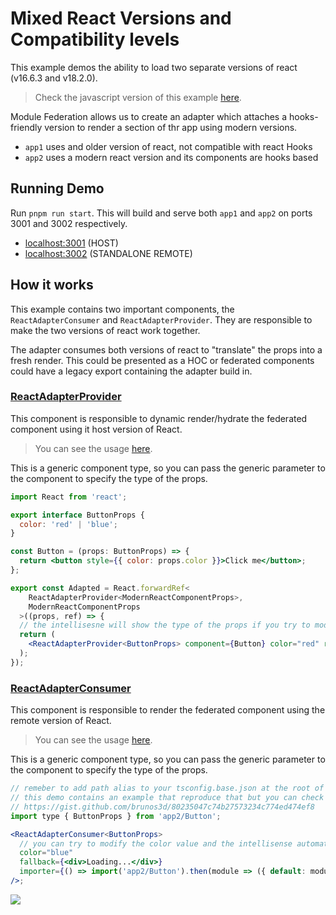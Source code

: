 # Mixed React Versions and Compatibility levels

This example demos the ability to load two separate versions of react (v16.6.3 and v18.2.0).

> Check the javascript version of this example [here](../different-react-versions/README.md).

Module Federation allows us to create an adapter which attaches a hooks-friendly version to render a section of thr app using modern versions.

- `app1` uses and older version of react, not compatible with react Hooks
- `app2` uses a modern react version and its components are hooks based

## Running Demo

Run `pnpm run start`. This will build and serve both `app1` and `app2` on ports 3001 and 3002 respectively.

- [localhost:3001](http://localhost:3001/) (HOST)
- [localhost:3002](http://localhost:3002/) (STANDALONE REMOTE)

## How it works

This example contains two important components, the `ReactAdapterConsumer` and `ReactAdapterProvider`. They are responsible to make the two versions of react work together.

The adapter consumes both versions of react to "translate" the props into a fresh render. This could be presented as a HOC or federated components could have a legacy export containing the adapter build in.

### [ReactAdapterProvider](./app2/src/components/ReactAdapterProvider.tsx)

This component is responsible to dynamic render/hydrate the federated component using it host version of React.

> You can see the usage [here](./app2/src/components/ModernReactComponent.tsx#29).

This is a generic component type, so you can pass the generic parameter to the component to specify the type of the props.

```jsx
import React from 'react';

export interface ButtonProps {
  color: 'red' | 'blue';
}

const Button = (props: ButtonProps) => {
  return <button style={{ color: props.color }}>Click me</button>;
};

export const Adapted = React.forwardRef<
    ReactAdapterProvider<ModernReactComponentProps>,
    ModernReactComponentProps
  >((props, ref) => {
  // the intellisesne will show the type of the props if you try to modify it
  return (
    <ReactAdapterProvider<ButtonProps> component={Button} color="red" ref={ref} />
  );
});
```

### [ReactAdapterConsumer](./app1/src/components/ReactAdapterConsumer.tsx)

This component is responsible to render the federated component using the remote version of React.

> You can see the usage [here](./app1/src/components/App.tsx#41).

This is a generic component type, so you can pass the generic parameter to the component to specify the type of the props.

```jsx
// remeber to add path alias to your tsconfig.base.json at the root of the workspace and the type definition file of the remote component
// this demo contains an example that reproduce that but you can check in the gist below
// https://gist.github.com/brunos3d/80235047c74b27573234c774ed474ef8
import type { ButtonProps } from 'app2/Button';

<ReactAdapterConsumer<ButtonProps>
  // you can try to modify the color value and the intellisense automatically will show the type of the props
  color="blue"
  fallback={<div>Loading...</div>}
  importer={() => import('app2/Button').then(module => ({ default: module.Adapted }))}
/>;
```

<img src="https://ssl.google-analytics.com/collect?v=1&t=event&ec=email&ea=open&t=event&tid=UA-120967034-1&z=1589682154&cid=ae045149-9d17-0367-bbb0-11c41d92b411&dt=ModuleFederationExamples&dp=/email/DifferentReactVersionsTypescript">
